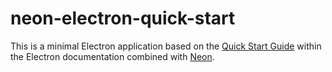 # neon-electron-quick-start

This is a minimal Electron application based on the [Quick Start Guide](https://electronjs.org/docs/tutorial/quick-start) within the Electron documentation combined with [Neon](https://neon-bindings.com).
